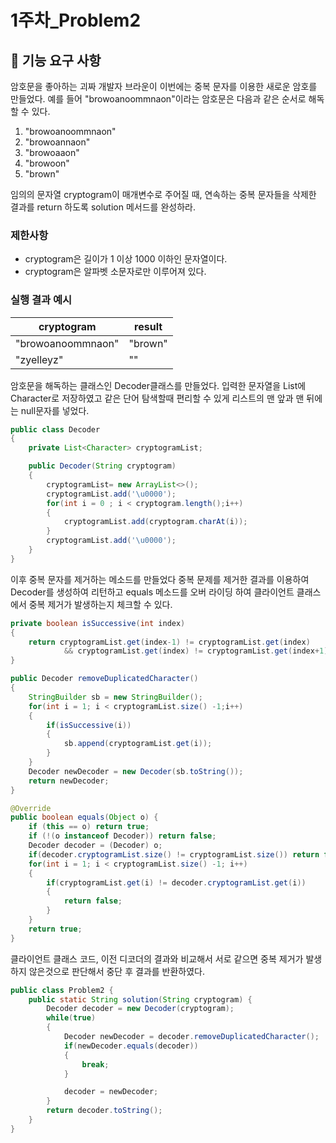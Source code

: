 # 1주차_Problem2

## 🚀 기능 요구 사항

암호문을 좋아하는 괴짜 개발자 브라운이 이번에는 중복 문자를 이용한 새로운 암호를 만들었다. 예를 들어 "browoanoommnaon"이라는 암호문은 다음과 같은 순서로 해독할 수 있다.

1. "browoanoommnaon"
2. "browoannaon"
3. "browoaaon"
4. "browoon"
5. "brown"

임의의 문자열 cryptogram이 매개변수로 주어질 때, 연속하는 중복 문자들을 삭제한 결과를 return 하도록 solution 메서드를 완성하라.

### 제한사항

- cryptogram은 길이가 1 이상 1000 이하인 문자열이다.
- cryptogram은 알파벳 소문자로만 이루어져 있다.

### 실행 결과 예시

| cryptogram | result |
| --- | --- |
| "browoanoommnaon" | "brown" |
| "zyelleyz" | "" |

암호문을 해독하는 클래스인 Decoder클래스를 만들었다. 입력한 문자열을 List에 Character로 저장하였고 같은 단어 탐색할때 편리할 수 있게 리스트의 맨 앞과 맨 뒤에는 null문자를 넣었다. 

```java
public class Decoder
{
    private List<Character> cryptogramList;

    public Decoder(String cryptogram)
    {
        cryptogramList= new ArrayList<>();
        cryptogramList.add('\u0000');
        for(int i = 0 ; i < cryptogram.length();i++)
        {
            cryptogramList.add(cryptogram.charAt(i));
        }
        cryptogramList.add('\u0000');
    }
}
```

이후 중복 문자를 제거하는 메소드를 만들었다 중복 문제를 제거한 결과를 이용하여 Decoder를 생성하여 리턴하고 equals 메소드를 오버 라이딩 하여 클라이언트 클래스에서 중복 제거가 발생하는지 체크할 수 있다.

```java
private boolean isSuccessive(int index)
{
    return cryptogramList.get(index-1) != cryptogramList.get(index)
            && cryptogramList.get(index) != cryptogramList.get(index+1);
}

public Decoder removeDuplicatedCharacter()
{
    StringBuilder sb = new StringBuilder();
    for(int i = 1; i < cryptogramList.size() -1;i++)
    {
        if(isSuccessive(i))
        {
            sb.append(cryptogramList.get(i));
        }
    }
    Decoder newDecoder = new Decoder(sb.toString());
    return newDecoder;
}

@Override
public boolean equals(Object o) {
    if (this == o) return true;
    if (!(o instanceof Decoder)) return false;
    Decoder decoder = (Decoder) o;
    if(decoder.cryptogramList.size() != cryptogramList.size()) return false;
    for(int i = 1; i < cryptogramList.size() -1; i++)
    {
        if(cryptogramList.get(i) != decoder.cryptogramList.get(i))
        {
            return false;
        }
    }
    return true;
}
```

클라이언트 클래스 코드, 이전 디코더의 결과와 비교해서 서로 같으면 중복 제거가 발생하지 않은것으로 판단해서 중단 후 결과를 반환하였다.

```java
public class Problem2 {
    public static String solution(String cryptogram) {
        Decoder decoder = new Decoder(cryptogram);
        while(true)
        {
            Decoder newDecoder = decoder.removeDuplicatedCharacter();
            if(newDecoder.equals(decoder))
            {
                break;
            }

            decoder = newDecoder;
        }
        return decoder.toString();
    }
}
```